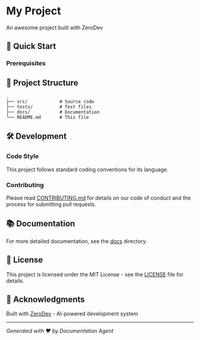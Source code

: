 # My Project

An awesome project built with ZeroDev

## 🚀 Quick Start

### Prerequisites

## 📁 Project Structure

```
.
├── src/            # Source code
├── tests/          # Test files
├── docs/           # Documentation
└── README.md       # This file
```

## 🛠️ Development

### Code Style
This project follows standard coding conventions for its language.

### Contributing
Please read [CONTRIBUTING.md](CONTRIBUTING.md) for details on our code of conduct and the process for submitting pull requests.

## 📚 Documentation

For more detailed documentation, see the [docs](docs/) directory.

## 📄 License

This project is licensed under the MIT License - see the [LICENSE](LICENSE) file for details.

## 🙏 Acknowledgments

Built with [ZeroDev](https://github.com/zerodev) - AI-powered development system

---
*Generated with ❤️ by Documentation Agent*
